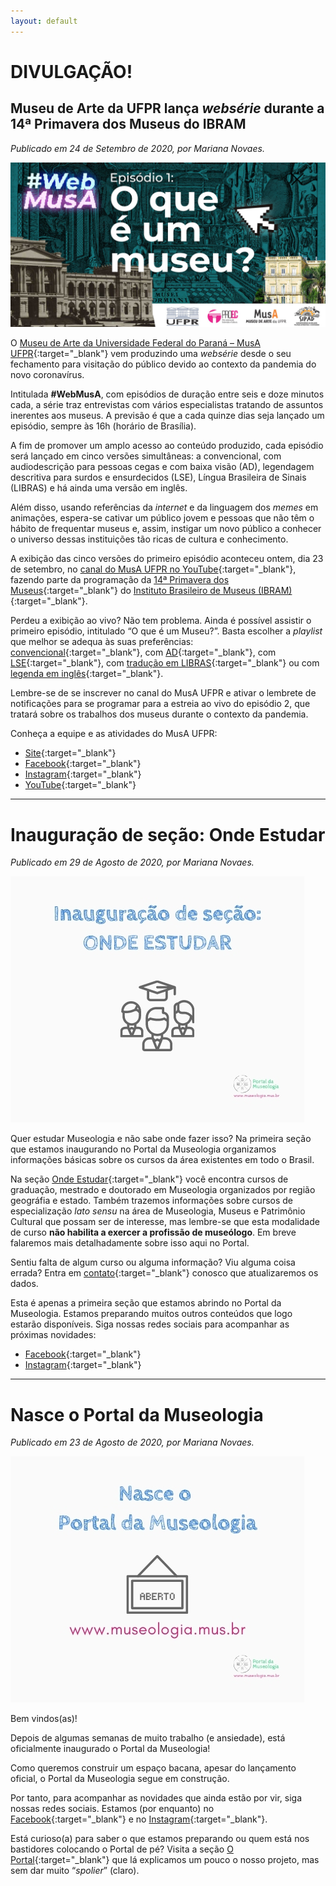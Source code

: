 ```yaml
---
layout: default
---
```


# DIVULGAÇÃO! 

## Museu de Arte da UFPR lança _websérie_ durante a 14ª Primavera dos Museus do IBRAM

_Publicado em 24 de Setembro de 2020, por Mariana Novaes._

![Post-divulgacao-webmusa](/assets/images/post_divulgacao_webmusa.jpg)

O [Museu de Arte da Universidade Federal do Paraná – MusA UFPR](http://www.musa.ufpr.br/){:target="_blank"} vem produzindo uma _websérie_ desde o seu fechamento para visitação do público devido ao contexto da pandemia do novo coronavírus.

Intitulada **#WebMusA**, com episódios de duração entre seis e doze minutos cada, a série traz  entrevistas com vários especialistas tratando de assuntos inerentes aos museus. A previsão é que a cada quinze dias seja lançado um episódio, sempre às 16h (horário de Brasília). 

A fim de promover um amplo acesso ao conteúdo produzido, cada episódio será lançado em cinco versões simultâneas: a convencional, com audiodescrição para pessoas cegas e com baixa visão (AD), legendagem descritiva para surdos e ensurdecidos (LSE), Língua Brasileira de Sinais (LIBRAS) e há ainda uma versão em inglês.

Além disso, usando referências da _internet_ e da linguagem dos _memes_ em animações, espera-se cativar um público jovem e pessoas que não têm o hábito de frequentar museus e, assim, instigar um novo público a conhecer o universo dessas instituições tão ricas de cultura e conhecimento.

A exibição das cinco versões do primeiro episódio aconteceu ontem, dia 23 de setembro, no [canal do MusA UFPR no YouTube](https://www.youtube.com/channel/UCY4TpmCYS1SqjSoTxrHNfEw){:target="_blank"}, fazendo parte da programação da [14ª Primavera dos Museus](http://eventos.museus.gov.br/docs/14PRIMUS/guiadaprogamacao.pdf){:target="_blank"} do [Instituto Brasileiro de Museus (IBRAM)](https://www.museus.gov.br/){:target="_blank"}. 

Perdeu a exibição ao vivo? Não tem problema. Ainda é possível assistir o primeiro episódio, intitulado “O que é um Museu?”. Basta escolher a _playlist_ que melhor se adequa às suas preferências: [convencional](https://www.youtube.com/playlist?list=PLxWAh5LoeTMctg_6V8aSCmmoxUTqXVXqH){:target="_blank"}, com [AD](https://www.youtube.com/playlist?list=PLxWAh5LoeTMdY8KHmlyQ0xB1f1fSXY102){:target="_blank"}, com [LSE](https://www.youtube.com/playlist?list=PLxWAh5LoeTMfMG254ZD2GIDPym000TV7r){:target="_blank"}, com [tradução em LIBRAS](https://www.youtube.com/playlist?list=PLxWAh5LoeTMce1fB40QG4fcW6PRwBtN2o){:target="_blank"} ou com [legenda em inglês](https://www.youtube.com/playlist?list=PLxWAh5LoeTMfBYd-GYuXrlcICxWWeLK_Y){:target="_blank"}.

Lembre-se de se inscrever no canal do MusA UFPR e ativar o lembrete de notificações para se programar para a estreia ao vivo do episódio 2, que tratará sobre os trabalhos dos museus durante o contexto da pandemia.

Conheça a equipe e as atividades do MusA UFPR:
- [Site](http://www.musa.ufpr.br/){:target="_blank"}
- [Facebook](https://www.facebook.com/MuseudeArtedaUFPR/){:target="_blank"}
- [Instagram](https://www.instagram.com/museudeartedaufpr/){:target="_blank"}
- [YouTube](https://www.youtube.com/channel/UCY4TpmCYS1SqjSoTxrHNfEw){:target="_blank"}

---

# Inauguração de seção: Onde Estudar

_Publicado em 29 de Agosto de 2020, por Mariana Novaes._

![Post-onde-estudar](/assets/images/post_onde_estudar.jpg)

Quer estudar Museologia e não sabe onde fazer isso? Na primeira seção que estamos inaugurando no Portal da Museologia organizamos informações básicas sobre os cursos da área existentes em todo o Brasil. 

Na seção [Onde Estudar](https://www.museologia.mus.br/ondeestudar){:target="_blank"} você encontra cursos de graduação, mestrado e doutorado em Museologia organizados por região geográfia e estado. Também trazemos informações sobre cursos de especialização _lato sensu_ na área de Museologia, Museus e Patrimônio Cultural que possam ser de interesse, mas lembre-se que esta modalidade de curso **não habilita a exercer a profissão de museólogo**. Em breve falaremos mais detalhadamente sobre isso aqui no Portal.

Sentiu falta de algum curso ou alguma informação? Viu alguma coisa errada? Entra em [contato](https://www.museologia.mus.br/oportal#contatos){:target="_blank"} conosco que atualizaremos os dados.

Esta é apenas a primeira seção que estamos abrindo no Portal da Museologia. Estamos preparando muitos outros conteúdos que logo estarão disponíveis. Siga nossas redes sociais para acompanhar as próximas novidades:
- [Facebook](https://www.facebook.com/PortaldaMuseologia/){:target="_blank"}
- [Instagram](https://www.instagram.com/portaldamuseologia/){:target="_blank"}

---

# Nasce o Portal da Museologia

_Publicado em 23 de Agosto de 2020, por Mariana Novaes._

![Post-inauguracao](/assets/images/post_inauguracao.jpg)

Bem vindos(as)!

Depois de algumas semanas de muito trabalho (e ansiedade), está oficialmente inaugurado o Portal da Museologia!

Como queremos construir um espaço bacana, apesar do lançamento oficial, o Portal da Museologia segue em construção.

Por tanto, para acompanhar as novidades que ainda estão por vir, siga nossas redes sociais. Estamos (por enquanto) no [Facebook](https://www.facebook.com/PortaldaMuseologia/){:target="_blank"} e no [Instagram](https://www.instagram.com/portaldamuseologia/){:target="_blank"}.

Está curioso(a) para saber o que estamos preparando ou quem está nos bastidores colocando o Portal de pé? Visita a seção [O Portal](https://www.museologia.mus.br/oportal){:target="_blank"} que lá explicamos um pouco o nosso projeto, mas sem dar muito “_spolier_” (claro).
